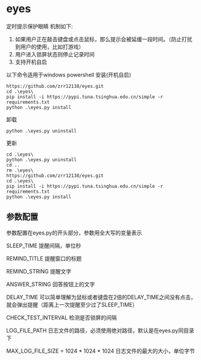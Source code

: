# eyes
定时提示保护眼睛
机制如下:

1. 如果用户正在敲击键盘或点击鼠标，那么提示会被延缓一段时间。（防止打扰到用户的使用，比如打游戏）
2. 用户进入锁屏状态则停止记录时间
3. 支持开机自启

以下命令适用于windows powershell
安装(开机自启)
```
https://github.com/zrr12138/eyes.git
cd .\eyes\
pip install -i https://pypi.tuna.tsinghua.edu.cn/simple -r requirements.txt
python .\eyes.py install
```
卸载
```
python .\eyes.py uninstall
```
更新
```
cd .\eyes\
python .\eyes.py uninstall
cd ..
rm .\eyes\
https://github.com/zrr12138/eyes.git
cd .\eyes\
pip install -i https://pypi.tuna.tsinghua.edu.cn/simple -r requirements.txt
python .\eyes.py install
```

## 参数配置
参数配置在eyes.py的开头部分，参数用全大写的变量表示

SLEEP_TIME  提醒间隔，单位秒

REMIND_TITLE 提醒窗口的标题

REMIND_STRING 提醒文字

ANSWER_STRING  回答按钮上的文字

DELAY_TIME  可以简单理解为鼠标或者键盘在2倍的DELAY_TIME之间没有点击，就会弹出提醒（距离上一次提醒至少过了SLEEP_TIME）

CHECK_TEST_INTERVAL 检测是否锁屏的间隔

LOG_FILE_PATH 日志文件的路径，必须使用绝对路径，默认是在eyes.py同目录下

MAX_LOG_FILE_SIZE = 1024 * 1024 * 1024  日志文件的最大的大小，单位字节
